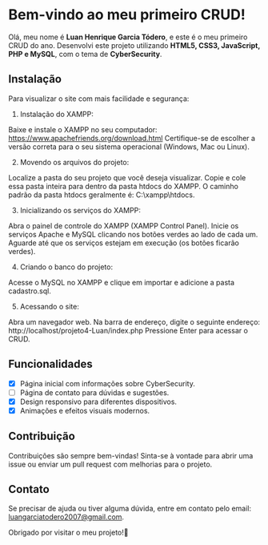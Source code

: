 # Bem-vindo ao meu primeiro CRUD!
 
Olá, meu nome é **Luan Henrique Garcia Tódero**, e este é o meu primeiro CRUD do ano. Desenvolvi este projeto utilizando  **HTML5, CSS3, JavaScript, PHP e MySQL**, com o tema de **CyberSecurity**.
 
## Instalação

Para visualizar o site com mais facilidade e segurança:
1. Instalação do XAMPP:

Baixe e instale o XAMPP no seu computador: https://www.apachefriends.org/download.html
Certifique-se de escolher a versão correta para o seu sistema operacional (Windows, Mac ou Linux).

2. Movendo os arquivos do projeto:

Localize a pasta do seu projeto que você deseja visualizar.
Copie e cole essa pasta inteira para dentro da pasta htdocs do XAMPP.
O caminho padrão da pasta htdocs geralmente é: C:\xampp\htdocs.

3. Inicializando os serviços do XAMPP:

Abra o painel de controle do XAMPP (XAMPP Control Panel).
Inicie os serviços Apache e MySQL clicando nos botões verdes ao lado de cada um.
Aguarde até que os serviços estejam em execução (os botões ficarão verdes).

4. Criando o banco do projeto:

Acesse o MySQL no XAMPP e clique em importar e adicione a pasta cadastro.sql.

5. Acessando o site:

Abra um navegador web.
Na barra de endereço, digite o seguinte endereço:
http://localhost/projeto4-Luan/index.php
Pressione Enter para acessar o CRUD.


  
## Funcionalidades
 
- [x] Página inicial com informações sobre CyberSecurity.
- [ ] Página de contato para dúvidas e sugestões.
- [x] Design responsivo para diferentes dispositivos.
- [x] Animações e efeitos visuais modernos.
 
## Contribuição
 
Contribuições são sempre bem-vindas! Sinta-se à vontade para abrir uma issue ou enviar um pull request com melhorias para o projeto.
 
## Contato
 
Se precisar de ajuda ou tiver alguma dúvida, entre em contato pelo email: [luangarciatodero2007@gmail.com](mailto:seuemail@gmail.com).
 
Obrigado por visitar o meu projeto!🎩  
